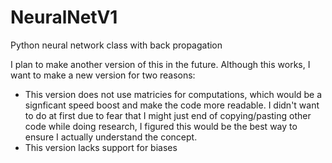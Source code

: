 # NeuralNetV1
Python neural network class with back propagation

I plan to make another version of this in the future. Although this works, I want to make a new version for two reasons:
* This version does not use matricies for computations, which would be a signficant speed boost and make the code more readable. I didn't want to do at first due to fear that I might just end of copying/pasting other code while doing research, I figured this would be the best way to ensure I actually understand the concept.
* This version lacks support for biases


